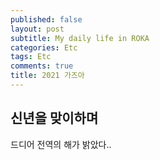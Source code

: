 ```yaml
---
published: false
layout: post
subtitle: My daily life in ROKA
categories: Etc
tags: Etc
comments: true
title: 2021 가즈아
---
```

## 신년을 맞이하며

드디어 전역의 해가 밝았다..